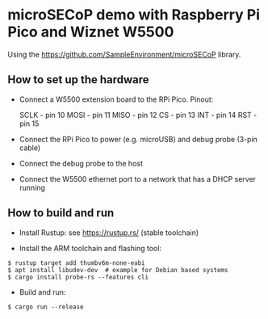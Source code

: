 # microSECoP demo with Raspberry Pi Pico and Wiznet W5500

Using the https://github.com/SampleEnvironment/microSECoP library.

## How to set up the hardware

* Connect a W5500 extension board to the RPi Pico. Pinout:

  SCLK - pin 10
  MOSI - pin 11
  MISO - pin 12
  CS   - pin 13
  INT  - pin 14
  RST  - pin 15

* Connect the RPi Pico to power (e.g. microUSB) and debug probe (3-pin cable)

* Connect the debug probe to the host

* Connect the W5500 ethernet port to a network that has a DHCP server running

## How to build and run

* Install Rustup: see https://rustup.rs/ (stable toolchain)

* Install the ARM toolchain and flashing tool:

```
$ rustup target add thumbv6m-none-eabi
$ apt install libudev-dev  # example for Debian based systems
$ cargo install probe-rs --features cli
```

* Build and run:

```
$ cargo run --release
```
